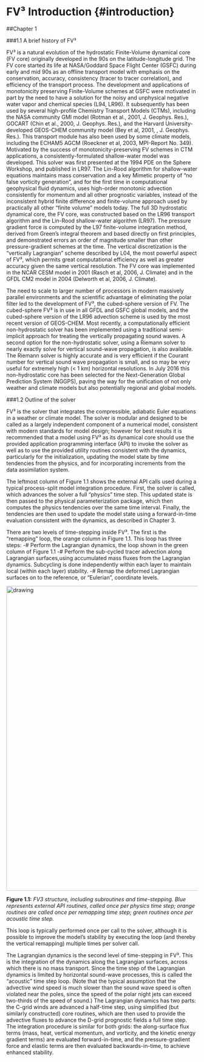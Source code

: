 FV&sup3; Introduction {#introduction}
============

##Chapter 1

###1.1 A brief history of FV&sup3;


FV&sup3; is a natural evolution of the hydrostatic Finite-Volume dynamical core (FV core) originally developed in the 90s on the latitude-longitude grid. The FV core started its life at NASA/Goddard Space Flight Center (GSFC) during early and mid 90s as an offline transport model with emphasis on the conservation, accuracy, consistency (tracer to tracer correlation), and efficiency of the transport process. The development and applications of monotonicity preserving Finite-Volume schemes at GSFC were motivated in part by the need to have a solution for the noisy and unphysical negative water vapor and chemical species (L94, LR96). It subsequently has been used by several high-profile Chemistry Transport Models (CTMs), including the NASA community GMI model (Rotman et al., 2001, J. Geophys. Res.), GOCART (Chin et al., 2000, J. Geophys. Res.), and the Harvard University-developed GEOS-CHEM community model (Bey et al, 2001, , J. Geophys. Res.). This transport module has also been used by some climate models, including the ECHAM5 AGCM (Roeckner et al, 2003, MPI-Report No. 349). Motivated by the success of monotonicity-preserving FV schemes in CTM applications, a consistently-formulated shallow-water model was developed. This solver was first presented at the 1994 PDE on the Sphere Workshop, and published in LR97. The Lin-Rood algorithm for shallow-water equations maintains mass conservation and a key Mimetic property of “no false vorticity generation”, and for the first time in computational geophysical fluid dynamics, uses high-order monotonic advection consistently for momentum and all other prognostic variables, instead of the inconsistent hybrid finite difference and finite-volume approach used by practically all other “finite volume” models today. The full 3D hydrostatic dynamical core, the FV core, was constructed based on the LR96 transport algorithm and the Lin-Rood shallow-water algorithm (LR97). The pressure gradient force is computed by the L97 finite-volume integration method, derived from Green’s integral theorem and based directly on first principles, and demonstrated errors an order of magnitude smaller than other pressure-gradient schemes at the time. The vertical discretization is the “vertically Lagrangian” scheme described by L04, the most powerful aspect of FV&sup3;, which permits great computational efficiency as well as greater accuracy given the same vertical resolution. The FV core was implemented in the NCAR CESM model in 2001 (Rasch et al, 2006, J. Climate) and in the GFDL CM2 model in 2004 (Delworth et al, 2006, J. Climate).


The need to scale to larger number of processors in modern massively parallel environments and the scientific advantage of eliminating the polar filter led to the development of FV&sup3;, the cubed-sphere version of FV. The cubed-sphere FV&sup3; is in use in all GFDL and GSFC global models, and the cubed-sphere version of the LR96 advection scheme is used by the most recent version of GEOS-CHEM. Most recently, a computationally efficient non-hydrostatic solver has been implemented using a traditional semi-implicit approach for treating the vertically propagating sound waves. A second option for the non-hydrostatic solver, using a Riemann solver to nearly exactly solve for vertical sound-wave propagation, is also available. The Riemann solver is highly accurate and is very efficient if the Courant number for vertical sound wave propagation is small, and so may be very useful for extremely high (< 1 km) horizontal resolutions. In July 2016 this non-hydrostatic core has been selected for the Next-Generation Global Prediction System (NGGPS), paving the way for the unification of not only weather and climate models but also potentially regional and global models.


###1.2 Outline of the solver

FV&sup3; is the solver that integrates the compressible, adiabatic Euler equations in a weather or climate model. The solver is modular and designed to be called as a largely independent component of a numerical model, consistent with modern standards for model design; however for best results it is recommended that a model using FV&sup3; as its dynamical core should use the provided application programming interface (API) to invoke the solver as well as to use the provided utility routines consistent with the dynamics, particularly for the initialization, updating the model state by time tendencies from the physics, and for incorporating increments from the data assimilation system.

The leftmost column of Figure 1.1 shows the external API calls used during a typical process-split model integration procedure. First, the solver is called, which advances the solver a full “physics” time step. This updated state is then passed to the physical parameterization package, which then computes the physics tendencies over the same time interval. Finally, the tendencies are then used to update the model state using a forward-in-time evaluation consistent with the dynamics, as described in Chapter 3.

There are two levels of time-stepping inside FV&sup3;. The first is the “remapping” loop, the orange column in Figure 1.1. This loop has three steps:
-# Perform the Lagrangian dynamics, the loop shown in the green column of Figure 1.1
-# Perform the sub-cycled tracer advection along Lagrangian surfaces,using accumulated mass fluxes from the Lagrangian dynamics. Subcycling is done independently within each layer to maintain local (within each layer) stability.
-# Remap the deformed Lagrangian surfaces on to the reference, or “Eulerian”, coordinate levels.



<img src="../image/FV3flowchart.png" alt="drawing" width="800"/>  

**Figure 1.1:**  *FV3 structure, including subroutines and time-stepping. Blue represents external API routines, called once per physics time step; orange routines are called once per remapping time step; green routines once per acoustic time step.*

This loop is typically performed once per call to the solver, although it is possible to improve the model’s stability by executing the loop (and thereby the vertical remapping) multiple times per solver call.

The Lagrangian dynamics is the second level of time-stepping in FV&sup3;. This is the integration of the dynamics along the Lagrangian surfaces, across which there is no mass transport. Since the time step of the Lagrangian dynamics is limited by horizontal sound-wave processes, this is called the “acoustic” time step loop. (Note that the typical assumption that the advective wind speed is much slower than the sound wave speed is often violated near the poles, since the speed of the polar night jets can exceed two-thirds of the speed of sound.) The Lagrangian dynamics has two parts: the C-grid winds are advanced a half-time step, using simplified (but similarly constructed) core routines, which are then used to provide the advective fluxes to advance the D-grid prognostic fields a full time step. The integration procedure is similar for both grids: the along-surface flux terms (mass, heat, vertical momentum, and vorticity, and the kinetic energy gradient terms) are evaluated forward-in-time, and the pressure-gradient force and elastic terms are then evaluated backwards-in-time, to achieve enhanced stability.

